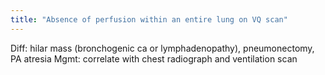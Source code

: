 ```yaml
---
title: "Absence of perfusion within an entire lung on VQ scan"
---
```

Diff: hilar mass (bronchogenic ca or lymphadenopathy), pneumonectomy, PA atresia
Mgmt: correlate with chest radiograph and ventilation scan

